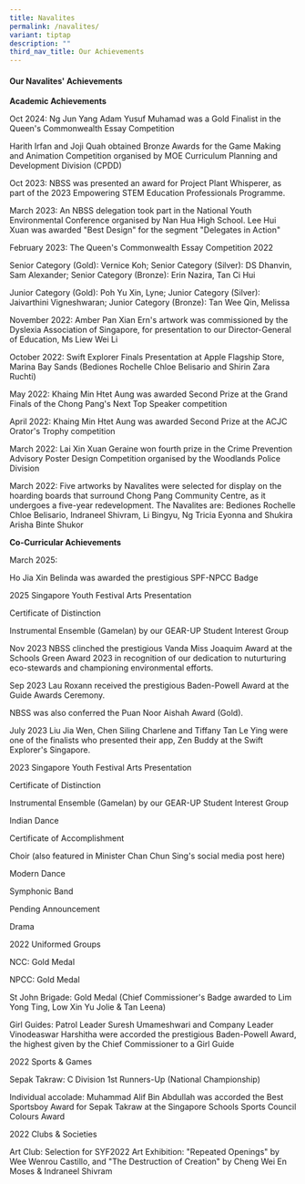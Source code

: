 ```yaml
---
title: Navalites
permalink: /navalites/
variant: tiptap
description: ""
third_nav_title: Our Achievements
---
```

<h4>Our Navalites' Achievements</h4>
<p><strong>Academic Achievements</strong>
</p>
<p>Oct 2024: Ng Jun Yang Adam Yusuf Muhamad was a Gold Finalist in the Queen's
Commonwealth Essay Competition</p>
<p>Harith Irfan and Joji Quah obtained Bronze Awards for the Game Making
and Animation Competition organised by MOE Curriculum Planning and Development
Division (CPDD)</p>
<p>Oct 2023: NBSS was presented an award for Project Plant Whisperer, as
part of the 2023 Empowering STEM Education Professionals Programme.</p>
<p>March 2023: An NBSS delegation took part in the National Youth Environmental
Conference organised by Nan Hua High School. Lee Hui Xuan was awarded "Best
Design" for the segment "Delegates in Action"</p>
<p>February 2023: The Queen's Commonwealth Essay Competition 2022</p>
<p>Senior Category (Gold): Vernice Koh; Senior Category (Silver): DS Dhanvin,
Sam Alexander; Senior Category (Bronze): Erin Nazira, Tan Ci Hui</p>
<p>Junior Category (Gold): Poh Yu Xin, Lyne; Junior Category (Silver): Jaivarthini
Vigneshwaran; Junior Category (Bronze): Tan Wee Qin, Melissa</p>
<p>November 2022: Amber Pan Xian Ern's artwork was commissioned by the Dyslexia
Association of Singapore, for presentation to our Director-General of Education,
Ms Liew Wei Li</p>
<p>October 2022: Swift Explorer Finals Presentation at Apple Flagship Store,
Marina Bay Sands (Bediones Rochelle Chloe Belisario and Shirin Zara Ruchti)</p>
<p>May 2022: Khaing Min Htet Aung was awarded Second Prize at the Grand Finals
of the Chong Pang's Next Top Speaker competition</p>
<p>April 2022: Khaing Min Htet Aung was awarded Second Prize at the ACJC
Orator's Trophy competition</p>
<p>March 2022: Lai Xin Xuan Geraine won fourth prize in the Crime Prevention
Advisory Poster Design Competition organised by the Woodlands Police Division</p>
<p>March 2022: Five artworks by Navalites were selected for display on the
hoarding boards that surround Chong Pang Community Centre, as it undergoes
a five-year redevelopment. The Navalites are: Bediones Rochelle Chloe Belisario,
Indraneel Shivram, Li Bingyu, Ng Tricia Eyonna and Shukira Arisha Binte
Shukor</p>
<p><strong>Co-Curricular Achievements</strong>
</p>
<p>March 2025:</p>
<p>Ho Jia Xin Belinda was awarded the prestigious SPF-NPCC Badge</p>
<p>2025 Singapore Youth Festival Arts Presentation</p>
<p>Certificate of Distinction</p>
<p>Instrumental Ensemble (Gamelan) by our GEAR-UP Student Interest Group</p>
<p>Nov 2023 NBSS clinched the prestigious Vanda Miss Joaquim Award at the
Schools Green Award 2023 in recognition of our dedication to nuturturing
eco-stewards and championing environmental efforts.</p>
<p>Sep 2023 Lau Roxann received the prestigious Baden-Powell Award at the
Guide Awards Ceremony.</p>
<p>NBSS was also conferred the Puan Noor Aishah Award (Gold).</p>
<p>July 2023 Liu Jia Wen, Chen Siling Charlene and Tiffany Tan Le Ying were
one of the finalists who presented their app, Zen Buddy at the Swift Explorer's
Singapore.</p>
<p>2023 Singapore Youth Festival Arts Presentation</p>
<p>Certificate of Distinction</p>
<p>Instrumental Ensemble (Gamelan) by our GEAR-UP Student Interest Group</p>
<p>Indian Dance</p>
<p>Certificate of Accomplishment</p>
<p>Choir (also featured in Minister Chan Chun Sing's social media post here)</p>
<p>Modern Dance</p>
<p>Symphonic Band</p>
<p>Pending Announcement</p>
<p>Drama</p>
<p>2022 Uniformed Groups</p>
<p>NCC: Gold Medal</p>
<p>NPCC: Gold Medal</p>
<p>St John Brigade: Gold Medal (Chief Commissioner's Badge awarded to Lim
Yong Ting, Low Xin Yu Jolie &amp; Tan Leena)</p>
<p>Girl Guides: Patrol Leader Suresh Umameshwari and Company Leader Vinodeaswar
Harshitha were accorded the prestigious Baden-Powell Award, the highest
given by the Chief Commissioner to a Girl Guide</p>
<p>2022 Sports &amp; Games</p>
<p>Sepak Takraw: C Division 1st Runners-Up (National Championship)</p>
<p>Individual accolade: Muhammad Alif Bin Abdullah was accorded the Best
Sportsboy Award for Sepak Takraw at the Singapore Schools Sports Council
Colours Award</p>
<p>2022 Clubs &amp; Societies</p>
<p>Art Club: Selection for SYF2022 Art Exhibition: "Repeated Openings" by
Wee Wenrou Castillo, and "The Destruction of Creation" by Cheng Wei En
Moses &amp; Indraneel Shivram</p>